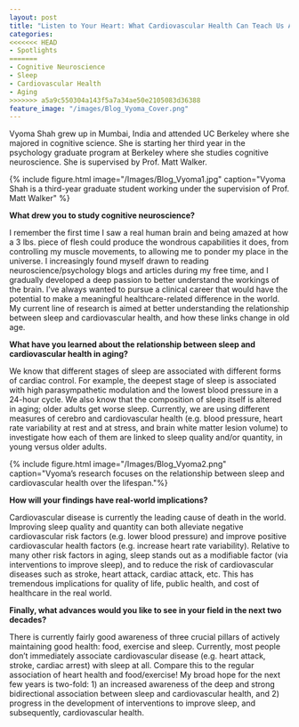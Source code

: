 ```yaml
---
layout: post
title: "Listen to Your Heart: What Cardiovascular Health Can Teach Us About Sleep"
categories: 
<<<<<<< HEAD
- Spotlights 
=======
- Cognitive Neuroscience
- Sleep
- Cardiovascular Health
- Aging 
>>>>>>> a5a9c550304a143f5a7a34ae50e2105083d36388
feature_image: "/images/Blog_Vyoma_Cover.png"
---
```


Vyoma Shah grew up in Mumbai, India and attended UC Berkeley where she majored in cognitive science. She is starting her third year in the psychology graduate program at Berkeley where she studies cognitive neuroscience. She is supervised by Prof. Matt Walker. 

{% include figure.html image="/Images/Blog_Vyoma1.jpg" caption="Vyoma Shah is a third-year graduate student working under the supervision of Prof. Matt Walker" %}

**What drew you to study cognitive neuroscience?**

I remember the first time I saw a real human brain and being amazed at how a 3 lbs. piece of flesh could produce the wondrous capabilities it does, from controlling my muscle movements, to allowing me to ponder my place in the universe. I increasingly found myself drawn to reading neuroscience/psychology blogs and articles during my free time, and I gradually developed a deep passion to better understand the workings of the brain. I’ve always wanted to pursue a clinical career that would have the potential to make a meaningful healthcare-related difference in the world. My current line of research is aimed at better understanding the relationship between sleep and cardiovascular health, and how these links change in old age.  

**What have you learned about the relationship between sleep and cardiovascular health in aging?**

We know that different stages of sleep are associated with different forms of cardiac control. For example, the deepest stage of sleep is associated with high parasympathetic modulation and the lowest blood pressure in a 24-hour cycle. We also know that the composition of sleep itself is altered in aging; older adults get worse sleep. Currently, we are using different measures of cerebro and cardiovascular health (e.g. blood pressure, heart rate variability at rest and at stress, and brain white matter lesion volume) to investigate how each of them are linked to sleep quality and/or quantity, in young versus older adults.

{% include figure.html image="/Images/Blog_Vyoma2.png" caption="Vyoma’s research focuses on the relationship between sleep and cardiovascular health over the lifespan."%}

**How will your findings have real-world implications?**

Cardiovascular disease is currently the leading cause of death in the world. Improving sleep quality and quantity can both alleviate negative cardiovascular risk factors (e.g. lower blood pressure) and improve positive cardiovascular health factors (e.g. increase heart rate variability). Relative to many other risk factors in aging, sleep stands out as a modifiable factor (via interventions to improve sleep), and to reduce the risk of cardiovascular diseases such as stroke, heart attack, cardiac attack, etc. This has tremendous implications for quality of life, public health, and cost of healthcare in the real world.

**Finally, what advances would you like to see in your field in the next two decades?**

There is currently fairly good awareness of three crucial pillars of actively maintaining good health: food, exercise and sleep. Currently, most people don’t immediately associate cardiovascular disease (e.g. heart attack, stroke, cardiac arrest) with sleep at all. Compare this to the regular association of heart health and food/exercise! My broad hope for the next few years is two-fold: 1) an increased awareness of the deep and strong bidirectional association between sleep and cardiovascular health, and 2) progress in the development of interventions to improve sleep, and subsequently, cardiovascular health. 

